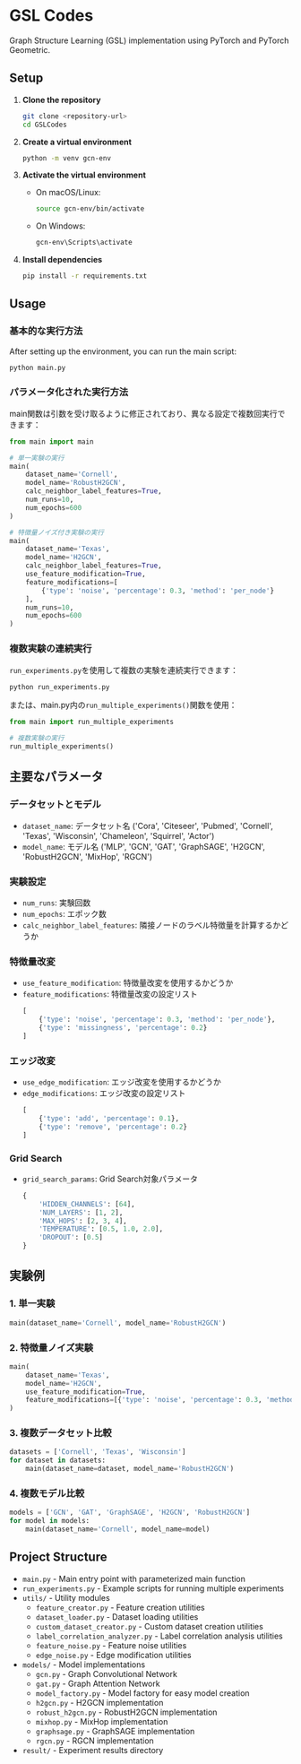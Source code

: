 # GSL Codes

Graph Structure Learning (GSL) implementation using PyTorch and PyTorch Geometric.

## Setup

1. **Clone the repository**
   ```bash
   git clone <repository-url>
   cd GSLCodes
   ```

2. **Create a virtual environment**
   ```bash
   python -m venv gcn-env
   ```

3. **Activate the virtual environment**
   - On macOS/Linux:
     ```bash
     source gcn-env/bin/activate
     ```
   - On Windows:
     ```bash
     gcn-env\Scripts\activate
     ```

4. **Install dependencies**
   ```bash
   pip install -r requirements.txt
   ```

## Usage

### 基本的な実行方法

After setting up the environment, you can run the main script:

```bash
python main.py
```

### パラメータ化された実行方法

main関数は引数を受け取るように修正されており、異なる設定で複数回実行できます：

```python
from main import main

# 単一実験の実行
main(
    dataset_name='Cornell',
    model_name='RobustH2GCN',
    calc_neighbor_label_features=True,
    num_runs=10,
    num_epochs=600
)

# 特徴量ノイズ付き実験の実行
main(
    dataset_name='Texas',
    model_name='H2GCN',
    calc_neighbor_label_features=True,
    use_feature_modification=True,
    feature_modifications=[
        {'type': 'noise', 'percentage': 0.3, 'method': 'per_node'}
    ],
    num_runs=10,
    num_epochs=600
)
```

### 複数実験の連続実行

`run_experiments.py`を使用して複数の実験を連続実行できます：

```bash
python run_experiments.py
```

または、main.py内の`run_multiple_experiments()`関数を使用：

```python
from main import run_multiple_experiments

# 複数実験の実行
run_multiple_experiments()
```

## 主要なパラメータ

### データセットとモデル
- `dataset_name`: データセット名 ('Cora', 'Citeseer', 'Pubmed', 'Cornell', 'Texas', 'Wisconsin', 'Chameleon', 'Squirrel', 'Actor')
- `model_name`: モデル名 ('MLP', 'GCN', 'GAT', 'GraphSAGE', 'H2GCN', 'RobustH2GCN', 'MixHop', 'RGCN')

### 実験設定
- `num_runs`: 実験回数
- `num_epochs`: エポック数
- `calc_neighbor_label_features`: 隣接ノードのラベル特徴量を計算するかどうか

### 特徴量改変
- `use_feature_modification`: 特徴量改変を使用するかどうか
- `feature_modifications`: 特徴量改変の設定リスト
  ```python
  [
      {'type': 'noise', 'percentage': 0.3, 'method': 'per_node'},
      {'type': 'missingness', 'percentage': 0.2}
  ]
  ```

### エッジ改変
- `use_edge_modification`: エッジ改変を使用するかどうか
- `edge_modifications`: エッジ改変の設定リスト
  ```python
  [
      {'type': 'add', 'percentage': 0.1},
      {'type': 'remove', 'percentage': 0.2}
  ]
  ```

### Grid Search
- `grid_search_params`: Grid Search対象パラメータ
  ```python
  {
      'HIDDEN_CHANNELS': [64],
      'NUM_LAYERS': [1, 2],
      'MAX_HOPS': [2, 3, 4],
      'TEMPERATURE': [0.5, 1.0, 2.0],
      'DROPOUT': [0.5]
  }
  ```

## 実験例

### 1. 単一実験
```python
main(dataset_name='Cornell', model_name='RobustH2GCN')
```

### 2. 特徴量ノイズ実験
```python
main(
    dataset_name='Texas',
    model_name='H2GCN',
    use_feature_modification=True,
    feature_modifications=[{'type': 'noise', 'percentage': 0.3, 'method': 'per_node'}]
)
```

### 3. 複数データセット比較
```python
datasets = ['Cornell', 'Texas', 'Wisconsin']
for dataset in datasets:
    main(dataset_name=dataset, model_name='RobustH2GCN')
```

### 4. 複数モデル比較
```python
models = ['GCN', 'GAT', 'GraphSAGE', 'H2GCN', 'RobustH2GCN']
for model in models:
    main(dataset_name='Cornell', model_name=model)
```

## Project Structure

- `main.py` - Main entry point with parameterized main function
- `run_experiments.py` - Example scripts for running multiple experiments
- `utils/` - Utility modules
  - `feature_creator.py` - Feature creation utilities
  - `dataset_loader.py` - Dataset loading utilities
  - `custom_dataset_creator.py` - Custom dataset creation utilities
  - `label_correlation_analyzer.py` - Label correlation analysis utilities
  - `feature_noise.py` - Feature noise utilities
  - `edge_noise.py` - Edge modification utilities
- `models/` - Model implementations
  - `gcn.py` - Graph Convolutional Network
  - `gat.py` - Graph Attention Network
  - `model_factory.py` - Model factory for easy model creation
  - `h2gcn.py` - H2GCN implementation
  - `robust_h2gcn.py` - RobustH2GCN implementation
  - `mixhop.py` - MixHop implementation
  - `graphsage.py` - GraphSAGE implementation
  - `rgcn.py` - RGCN implementation
- `result/` - Experiment results directory 